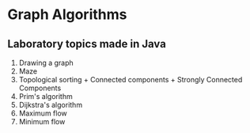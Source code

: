 # Graph Algorithms
## Laboratory topics made in Java
1. Drawing a graph
2. Maze
3. Topological sorting + Connected components + Strongly Connected Components
4. Prim's algorithm
5. Dijkstra's algorithm
6. Maximum flow
7. Minimum flow
